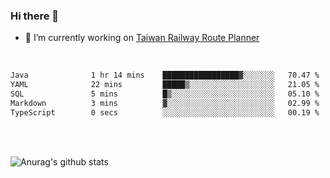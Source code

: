 ### Hi there 👋

- 🔭 I’m currently working on [Taiwan Railway Route Planner](https://github.com/Taiwan-Railway-Route-Planner)

<br/>

<!--START_SECTION:waka-->

```txt
Java              1 hr 14 mins    █████████████████▓░░░░░░░   70.47 %
YAML              22 mins         █████▒░░░░░░░░░░░░░░░░░░░   21.05 %
SQL               5 mins          █▒░░░░░░░░░░░░░░░░░░░░░░░   05.10 %
Markdown          3 mins          ▓░░░░░░░░░░░░░░░░░░░░░░░░   02.99 %
TypeScript        0 secs          ░░░░░░░░░░░░░░░░░░░░░░░░░   00.19 %
```

<!--END_SECTION:waka-->

<br/>
<br/>

![Anurag's github stats](https://github-readme-stats.vercel.app/api?username=DepickereSven&show_icons=true&theme=tokyonight)



<!--
**DepickereSven/DepickereSven** is a ✨ _special_ ✨ repository because its `README.md` (this file) appears on your GitHub profile.

Here are some ideas to get you started:

- 🔭 I’m currently working on ...
- 🌱 I’m currently learning ...
- 👯 I’m looking to collaborate on ...
- 🤔 I’m looking for help with ...
- 💬 Ask me about ...
- 📫 How to reach me: ...
- 😄 Pronouns: ...
- ⚡ Fun fact: ...
-->
